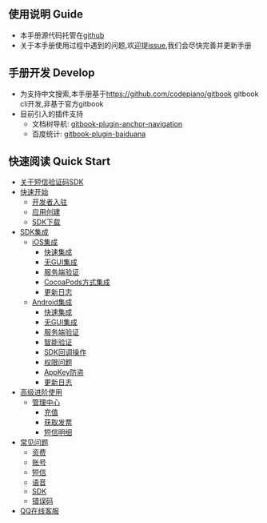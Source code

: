 
## 使用说明 Guide
- 本手册源代码托管在[github](https://github.com/luhua00/smssdk-handbook)
- 关于本手册使用过程中遇到的问题,欢迎提[issue](https://github.com/luhua00/smssdk-handbook/issues),我们会尽快完善并更新手册

## 手册开发 Develop
- 为支持中文搜索,本手册基于<https://github.com/codepiano/gitbook> gitbook cli开发,非基于官方gitbook
- 目前引入的插件支持
  - 文档树导航: [gitbook-plugin-anchor-navigation](https://www.npmjs.com/package/gitbook-plugin-anchor-navigation)
  - 百度统计: [gitbook-plugin-baiduana](https://www.npmjs.com/package/gitbook-plugin-baiduana)

## 快速阅读 Quick Start

* [关于短信验证码SDK](http://sms.mob.com/#/sms)
* [快速开始](start/index.md)
  - [开发者入驻](start/developer-reg.md)
  - [应用创建](start/app-create.md)
  - [SDK下载](start/app-create.md)
* [SDK集成](start/index.md)
  - [iOS集成](start/app-create.md)
    - [快速集成](senior/charge.md)
    - [无GUI集成](senior/charge.md)
    - [服务端验证](senior/charge.md)
    - [CocoaPods方式集成](senior/charge.md)
    - [更新日志](senior/charge.md)
  - [Android集成](start/app-create.md)
    - [快速集成](senior/charge.md)
    - [无GUI集成](senior/charge.md)
    - [服务端验证](senior/charge.md)
    - [智能验证](senior/charge.md)
    - [SDK回调操作](senior/charge.md)
    - [权限问题](senior/charge.md)
    - [AppKey防盗](senior/charge.md)
    - [更新日志](senior/charge.md)
* [高级进阶使用](senior/index.md)
  - [管理中心](senior/manage-center.md)
    - [充值](senior/charge.md)
    - [获取发票](senior/invoice.md)
    - [短信明细](senior/subscribe-interface-status.md)
* [常见问题](help/index.md)
  - [资费](help/fee.md)
  - [账号](help/account.md)
  - [短信](help/sms.md)
  - [语音](help/voice.md)
  - [SDK](help/sdk.md)
  - [错误码](help/error-code.md)
* [QQ在线客服](http://wpa.b.qq.com/cgi/wpa.php?ln=1&key=XzkzODA1NTI4OV8yNDExODhfNDAwNjg1MjIxNl8yXw)
